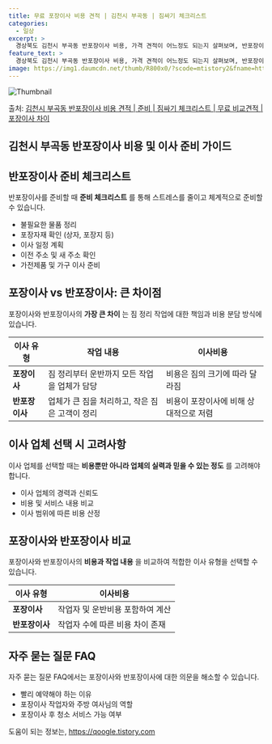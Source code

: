```yaml
---
title: 무료 포장이사 비용 견적 | 김천시 부곡동 | 짐싸기 체크리스트
categories:
  - 일상
excerpt: >
  경상북도 김천시 부곡동 반포장이사 비용, 가격 견적이 어느정도 되는지 살펴보며, 반포장이사를 준비함에 있어 짐싸기 준비 체크리스트가 무엇인지 보겠습니다. 마지막으로 포장이사와 차이점을 통해 무료 비교견적으로 어떤 것이 더 합리적인 선택인지 공유 드립니다.김천시 부곡동 포장이사 견적 샘플 보기 👈 클릭김천시 부곡동 포장이사 가격 살펴보기 👈 클릭김천시 부곡동 반포장이사 평균 이사 비용평수김천시 부곡동 평균 이사 비용원룸 이사9평 이하 (1톤)30만원~투룸/쓰리룸 이사16평 ~ 20평 (2.5톤)80만원~쓰리룸 이사21평 (5톤) ~110만원~우리집 무료 이사견적 받기 👈 클릭포장 vs 반포장 이사: 큰 차이점포장이사와 반포장이사의 가장 큰 차이는 짐 정리 작업에 대한 책임과 비용 분담 방식에 있습니다..
feature_text: >
  경상북도 김천시 부곡동 반포장이사 비용, 가격 견적이 어느정도 되는지 살펴보며, 반포장이사를 준비함에 있어 짐싸기 준비 체크리스트가 무엇인지 보겠습니다. 마지막으로 포장이사와 차이점을 통해 무료 비교견적으로 어떤 것이 더 합리적인 선택인지 공유 드립니다.김천시 부곡동 포장이사 견적 샘플 보기 👈 클릭김천시 부곡동 포장이사 가격 살펴보기 👈 클릭김천시 부곡동 반포장이사 평균 이사 비용평수김천시 부곡동 평균 이사 비용원룸 이사9평 이하 (1톤)30만원~투룸/쓰리룸 이사16평 ~ 20평 (2.5톤)80만원~쓰리룸 이사21평 (5톤) ~110만원~우리집 무료 이사견적 받기 👈 클릭포장 vs 반포장 이사: 큰 차이점포장이사와 반포장이사의 가장 큰 차이는 짐 정리 작업에 대한 책임과 비용 분담 방식에 있습니다..
image: https://img1.daumcdn.net/thumb/R800x0/?scode=mtistory2&fname=https%3A%2F%2Fblog.kakaocdn.net%2Fdn%2FImO4q%2FbtsHbh04Tp5%2F7BEvfuHuPKYpctWtNA1ajk%2Fimg.webp
---
```


![Thumbnail](https://img1.daumcdn.net/thumb/R800x0/?scode=mtistory2&fname=https%3A%2F%2Fblog.kakaocdn.net%2Fdn%2FImO4q%2FbtsHbh04Tp5%2F7BEvfuHuPKYpctWtNA1ajk%2Fimg.webp)

<p>출처: <a href="https://qoogle.tistory.com/9436" rel="dofollow">김천시 부곡동 반포장이사 비용 견적 | 준비 | 짐싸기 체크리스트 | 무료 비교견적 | 포장이사 차이</a> </p>

## 김천시 부곡동 반포장이사 비용 및 이사 준비 가이드



## 반포장이사 준비 체크리스트

반포장이사를 준비할 때 **준비 체크리스트** 를 통해 스트레스를 줄이고 체계적으로 준비할 수 있습니다.

  * 불필요한 물품 정리
  * 포장자재 확인 (상자, 포장지 등)
  * 이사 일정 계획
  * 이전 주소 및 새 주소 확인
  * 가전제품 및 가구 이사 준비



## 포장이사 vs 반포장이사: 큰 차이점

포장이사와 반포장이사의 **가장 큰 차이** 는 짐 정리 작업에 대한 책임과 비용 분담 방식에 있습니다.

**이사 유형** | **작업 내용** | **이사비용**  
---|---|---  
**포장이사** | 짐 정리부터 운반까지 모든 작업을 업체가 담당 | 비용은 짐의 크기에 따라 달라짐  
**반포장이사** | 업체가 큰 짐을 처리하고, 작은 짐은 고객이 정리 | 비용이 포장이사에 비해 상대적으로 저렴  
  


## 이사 업체 선택 시 고려사항

이사 업체를 선택할 때는 **비용뿐만 아니라 업체의 실력과 믿을 수 있는 정도** 를 고려해야 합니다.

  * 이사 업체의 경력과 신뢰도
  * 비용 및 서비스 내용 비교
  * 이사 범위에 따른 비용 산정

## 포장이사와 반포장이사 비교

포장이사와 반포장이사의 **비용과 작업 내용** 을 비교하여 적합한 이사 유형을 선택할 수 있습니다.

**이사 유형** | **이사비용**  
---|---  
**포장이사** | 작업자 및 운반비용 포함하여 계산  
**반포장이사** | 작업자 수에 따른 비용 차이 존재  
  


## 자주 묻는 질문 FAQ

자주 묻는 질문 FAQ에서는 포장이사와 반포장이사에 대한 의문을 해소할 수 있습니다.

  * 빨리 예약해야 하는 이유
  * 포장이사 작업자와 주방 여사님의 역할
  * 포장이사 후 청소 서비스 가능 여부



 

도움이 되는 정보는, <a href="https://qoogle.tistory.com" rel="dofollow">https://qoogle.tistory.com</a>


